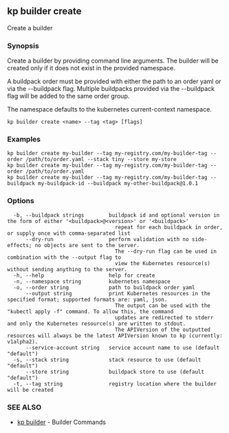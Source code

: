 ## kp builder create

Create a builder

### Synopsis

Create a builder by providing command line arguments.
The builder will be created only if it does not exist in the provided namespace.

A buildpack order must be provided with either the path to an order yaml or via the --buildpack flag.
Multiple buildpacks provided via the --buildpack flag will be added to the same order group. 

The namespace defaults to the kubernetes current-context namespace.

```
kp builder create <name> --tag <tag> [flags]
```

### Examples

```
kp builder create my-builder --tag my-registry.com/my-builder-tag --order /path/to/order.yaml --stack tiny --store my-store
kp builder create my-builder --tag my-registry.com/my-builder-tag --order /path/to/order.yaml
kp builder create my-builder --tag my-registry.com/my-builder-tag --buildpack my-buildpack-id --buildpack my-other-buildpack@1.0.1
```

### Options

```
  -b, --buildpack strings        buildpack id and optional version in the form of either '<buildpack>@<version>' or '<buildpack>'
                                   repeat for each buildpack in order, or supply once with comma-separated list
      --dry-run                  perform validation with no side-effects; no objects are sent to the server.
                                   The --dry-run flag can be used in combination with the --output flag to
                                   view the Kubernetes resource(s) without sending anything to the server.
  -h, --help                     help for create
  -n, --namespace string         kubernetes namespace
  -o, --order string             path to buildpack order yaml
      --output string            print Kubernetes resources in the specified format; supported formats are: yaml, json.
                                   The output can be used with the "kubectl apply -f" command. To allow this, the command
                                   updates are redirected to stderr and only the Kubernetes resource(s) are written to stdout.
                                   The APIVersion of the outputted resources will always be the latest APIVersion known to kp (currently: v1alpha2).
      --service-account string   service account name to use (default "default")
  -s, --stack string             stack resource to use (default "default")
      --store string             buildpack store to use (default "default")
  -t, --tag string               registry location where the builder will be created
```

### SEE ALSO

* [kp builder](kp_builder.md)	 - Builder Commands

